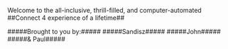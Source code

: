 Welcome to the all-inclusive, thrill-filled, and computer-automated
##Connect 4 experience of a lifetime##


#####Brought to you by:#####
#####Sandisz#####
#####John#####
#####& Paul#####
